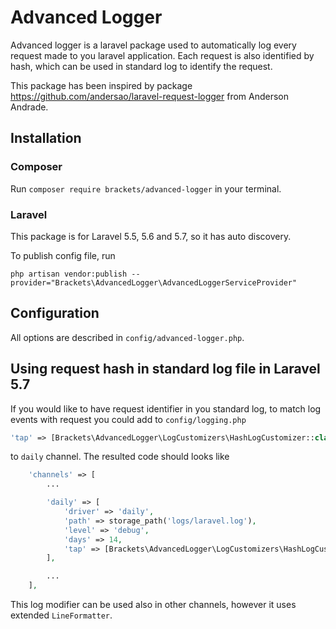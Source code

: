 # Advanced Logger

Advanced logger is a laravel package used to automatically log every request made to you laravel application. Each request is also identified by hash, which can be used in standard log to identify the request.

This package has been inspired by package https://github.com/andersao/laravel-request-logger from Anderson Andrade. 

## Installation

### Composer

Run `composer require brackets/advanced-logger` in your terminal.

### Laravel

This package is for Laravel 5.5, 5.6 and 5.7, so it has auto discovery.

To publish config file, run

```shell
php artisan vendor:publish --provider="Brackets\AdvancedLogger\AdvancedLoggerServiceProvider"
```

## Configuration

All options are described in `config/advanced-logger.php`.

## Using request hash in standard log file in Laravel 5.7

If you would like to have request identifier in you standard log, to match log events with request you could add to `config/logging.php`

```php
'tap' => [Brackets\AdvancedLogger\LogCustomizers\HashLogCustomizer::class],
```

to `daily` channel. The resulted code should looks like

```php
    'channels' => [
        ...

        'daily' => [
            'driver' => 'daily',
            'path' => storage_path('logs/laravel.log'),
            'level' => 'debug',
            'days' => 14,
            'tap' => [Brackets\AdvancedLogger\LogCustomizers\HashLogCustomizer::class],
        ],

        ...
    ],
```

This log modifier can be used also in other channels, however it uses extended `LineFormatter`.